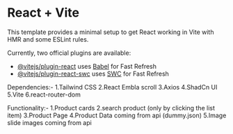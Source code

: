 # React + Vite

This template provides a minimal setup to get React working in Vite with HMR and some ESLint rules.

Currently, two official plugins are available:

- [@vitejs/plugin-react](https://github.com/vitejs/vite-plugin-react/blob/main/packages/plugin-react/README.md) uses [Babel](https://babeljs.io/) for Fast Refresh
- [@vitejs/plugin-react-swc](https://github.com/vitejs/vite-plugin-react-swc) uses [SWC](https://swc.rs/) for Fast Refresh

Dependencies:-
1.Tailwind CSS
2.React Embla scroll
3.Axios
4.ShadCn UI
5.Vite
6.react-router-dom

Functionality:-
1.Product cards
2.search product (only by clicking the list item)
3.Product Page
4.Product Data coming from api (dummy.json)
5.Image slide images coming from api

